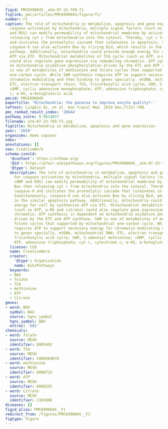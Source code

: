 ```yaml
---
figid: PMC6990045__atm-07-23-789-f1
figlink: pmc/articles/PMC6990045/figure/f1/
number: F1
caption: The role of mitochondria in metabolism, apoptosis and gene expression. For
  caspase activation by mitochondria, multiple signal factors (such as Ca2+, cAMP
  and ROS) can modify permeability of mitochondrial membrane by activating Bax then
  releasing cyt c from mitochondria into the cytosol. Thereby, cyt c triggers caspase-9
  and initiates the proteolytic cascade that culminates in apoptosis. Simultaneously,
  caspase-8 can also activate Bax by slicing Bid, which results in the similar apoptosis
  pathway. Additionally, mitochondria could provide enough energy for cell by synthesize
  ATP via ETC. Mitochondrial metabolites of TCA cycle (such as ATP, α-KG and citrate)
  could also regulate gene expression via remodeling chromatin. ATP synthesis is dependent
  on mitochondria oxidative phosphorylation driven by the ETC and ATP synthase. SAM
  is one of metabolites of methionine and folate cycles that supported by mitochondrial
  one-carbon cycle. While SAM synthesis requires ATP to support necessary energy for
  chromatin modulating and then binding to genes specially. mtDNA, mitochondrial DNA;
  ETC, electron transport chain; TCA, tricarboxylic acid cycle; SAM, S-adenosyl methionine;
  cAMP, cyclic adenosine monophosphate; ATP, adenosine triphosphate; cyt c, cytochrome
  c; α-KG, α-ketoglutaric acid.
pmcid: PMC6990045
papertitle: 'Mitochondria: the panacea to improve oocyte quality?.'
reftext: Lingbin Qi, et al. Ann Transl Med. 2019 Dec;7(23):789.
pmc_ranked_result_index: '20644'
pathway_score: 0.9614037
filename: atm-07-23-789-f1.jpg
figtitle: Mitochondria in metabolism, apoptosis and gene expression
year: '2019'
organisms: Homo sapiens
ndex: ''
annotations: []
seo: CreativeWork
schema-jsonld:
  '@context': https://schema.org/
  '@id': https://pfocr.wikipathways.org/figures/PMC6990045__atm-07-23-789-f1.html
  '@type': Dataset
  description: The role of mitochondria in metabolism, apoptosis and gene expression.
    For caspase activation by mitochondria, multiple signal factors (such as Ca2+,
    cAMP and ROS) can modify permeability of mitochondrial membrane by activating
    Bax then releasing cyt c from mitochondria into the cytosol. Thereby, cyt c triggers
    caspase-9 and initiates the proteolytic cascade that culminates in apoptosis.
    Simultaneously, caspase-8 can also activate Bax by slicing Bid, which results
    in the similar apoptosis pathway. Additionally, mitochondria could provide enough
    energy for cell by synthesize ATP via ETC. Mitochondrial metabolites of TCA cycle
    (such as ATP, α-KG and citrate) could also regulate gene expression via remodeling
    chromatin. ATP synthesis is dependent on mitochondria oxidative phosphorylation
    driven by the ETC and ATP synthase. SAM is one of metabolites of methionine and
    folate cycles that supported by mitochondrial one-carbon cycle. While SAM synthesis
    requires ATP to support necessary energy for chromatin modulating and then binding
    to genes specially. mtDNA, mitochondrial DNA; ETC, electron transport chain; TCA,
    tricarboxylic acid cycle; SAM, S-adenosyl methionine; cAMP, cyclic adenosine monophosphate;
    ATP, adenosine triphosphate; cyt c, cytochrome c; α-KG, α-ketoglutaric acid.
  license: CC0
  name: CreativeWork
  creator:
    '@type': Organization
    name: WikiPathways
  keywords:
  - BAX
  - folate
  - TCA
  - methionine
  - ATP
  - Citrate
genes:
- word: BAX
  symbol: BAX
  source: hgnc_symbol
  hgnc_symbol: BAX
  entrez: '581'
chemicals:
- word: folate
  source: MESH
  identifier: D005492
- word: TCA
  source: MESH
  identifier: C000589078
- word: methionine
  source: MESH
  identifier: D008715
- word: ATP
  source: MESH
  identifier: D000255
- word: Citrate
  source: MESH
  identifier: C102006
diseases: []
figid_alias: PMC6990045__F1
redirect_from: /figures/PMC6990045__F1
figtype: Figure
---
```

